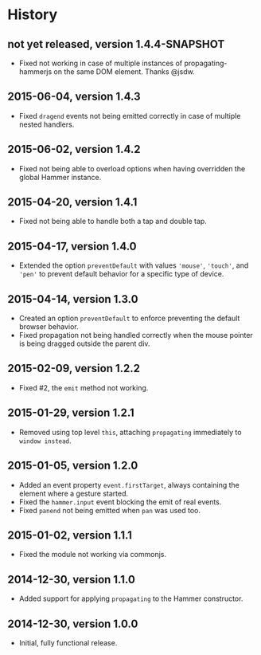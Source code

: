 # History

## not yet released, version 1.4.4-SNAPSHOT

- Fixed not working in case of multiple instances of propagating-hammerjs on 
  the same DOM element. Thanks @jsdw.

## 2015-06-04, version 1.4.3

- Fixed `dragend` events not being emitted correctly in case of multiple
  nested handlers.

  
## 2015-06-02, version 1.4.2

- Fixed not being able to overload options when having overridden the global 
  Hammer instance.
  

## 2015-04-20, version 1.4.1

- Fixed not being able to handle both a tap and double tap.


## 2015-04-17, version 1.4.0

- Extended the option `preventDefault` with values `'mouse'`, `'touch'`, 
  and `'pen'` to prevent default behavior for a specific type of device.


## 2015-04-14, version 1.3.0

- Created an option `preventDefault` to enforce preventing the default browser
  behavior.
- Fixed propagation not being handled correctly when the mouse pointer is
  being dragged outside the parent div.


## 2015-02-09, version 1.2.2

- Fixed #2, the `emit` method not working.


## 2015-01-29, version 1.2.1

- Removed using top level `this`, attaching `propagating` immediately to
  `window instead`.


## 2015-01-05, version 1.2.0

- Added an event property `event.firstTarget`, always containing the element
  where a gesture started.
- Fixed the `hammer.input` event blocking the emit of real events.
- Fixed `panend` not being emitted when `pan` was used too.


## 2015-01-02, version 1.1.1

- Fixed the module not working via commonjs.


## 2014-12-30, version 1.1.0

- Added support for applying `propagating` to the Hammer constructor.


## 2014-12-30, version 1.0.0

- Initial, fully functional release.
